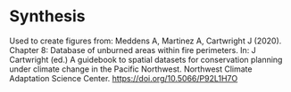 # Synthesis
Used to create figures from:
Meddens A, Martinez A, Cartwright J (2020). Chapter 8: Database of unburned areas within fire perimeters. In: J Cartwright (ed.) A guidebook to spatial datasets for conservation planning under climate change in the Pacific Northwest. Northwest Climate Adaptation Science Center. https://doi.org/10.5066/P92L1H7O 
